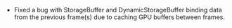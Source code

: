 - Fixed a bug with StorageBuffer and DynamicStorageBuffer binding data from the previous frame(s) due to caching GPU buffers between frames.
